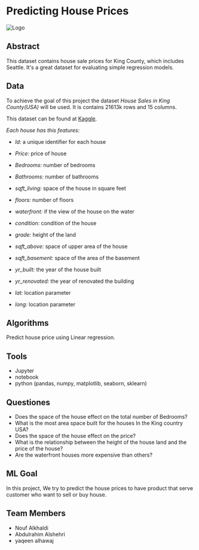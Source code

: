 # Predicting House Prices


 ![Logo](https://www.arazistan.com/wp-content/uploads/2020/07/Property-Prices-Crash-in-Pakistan.jpg)
  
   
  

## Abstract

This dataset contains house sale prices for King County, which includes Seattle. 
It's a great dataset for evaluating simple regression models.

## Data

To achieve the goal of this project the dataset *House Sales in King County(USA)* will be used. It is contains 21613k rows and 15 columns. 

This dataset can be found at [Kaggle](https://www.kaggle.com/harlfoxem/housesalesprediction/download).



*Each house has this features:*

-  *Id:* a unique identifier for each house
- *Price:* price of house                                   
- *Bedrooms:* number of bedrooms                          
- *Bathrooms:* number of bathrooms                         
- *sqft_living:* space of the house in square feet                          
- *floors:* number of floors                        
- *waterfront:* if the view of the house on the water                          
- *condition:* condition of the house                           
- *grade:* height of the land     
- *sqft_above:* space of upper area of the house                      
- *sqft_basement:* space of the area of the basement                              
- *yr_built:* the year of the house built                              
- *yr_renovated:* the year of renovated the building                           
- *lat:* location parameter 


- *long:* location parameter
                                      

## Algorithms 

Predict house price using Linear regression.


## Tools

- Jupyter
- notebook
- python (pandas, numpy, matplotlib, seaborn, sklearn)


## Questiones  
- Does the space of the house effect on the total number of Bedrooms?
- What is the most area space built for the houses In the King country USA?
- Does the space of the house effect on the price?
- What is the relationship between the height of the house land and the price of the house?
- Are the waterfront houses more expensive than others?


## ML Goal 

In this project, We try to predict the house prices to have product that serve customer who want to sell or buy house.


## Team Members 
- Nouf Alkhaldi
- Abdulrahim Alshehri
- yaqeen alhawaj
